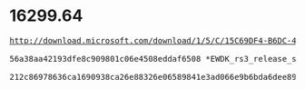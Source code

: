 # 16299.64

<pre>
<a href="http://download.microsoft.com/download/1/5/C/15C69DF4-B6DC-4B09-9F19-87378471C898/EWDK_rs3_release_svc_16299_171024-1647.iso">http://download.microsoft.com/download/1/5/C/15C69DF4-B6DC-4B09-9F19-87378471C898/EWDK_rs3_release_svc_16299_171024-1647.iso</a>

56a38aa42193dfe8c909801c06e4508eddaf6508 *EWDK_rs3_release_svc_16299_171024-1647.iso

212c86978636ca1690938ca26e88326e06589841e3ad066e9b6bda6dee89fdd8 *EWDK_rs3_release_svc_16299_171024-1647.iso
</pre>
